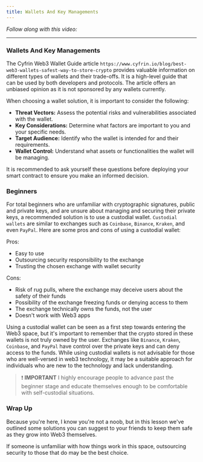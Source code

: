```yaml
---
title: Wallets And Key Managements
---
```


_Follow along with this video:_

---

### Wallets And Key Managements

The Cyfrin Web3 Wallet Guide article `https://www.cyfrin.io/blog/best-web3-wallets-safest-way-to-store-crypto` provides valuable information on different types of wallets and their trade-offs. It is a high-level guide that can be used by both developers and protocols. The article offers an unbiased opinion as it is not sponsored by any wallets currently.

When choosing a wallet solution, it is important to consider the following:

- **Threat Vectors:** Assess the potential risks and vulnerabilities associated with the wallet.
- **Key Considerations:** Determine what factors are important to you and your specific needs.
- **Target Audience:** Identify who the wallet is intended for and their requirements.
- **Wallet Control:** Understand what assets or functionalities the wallet will be managing.

It is recommended to ask yourself these questions before deploying your smart contract to ensure you make an informed decision.

### Beginners

For total beginners who are unfamiliar with cryptographic signatures, public and private keys, and are unsure about managing and securing their private keys, a recommended solution is to use a custodial wallet. `Custodial wallets` are similar to exchanges such as `Coinbase`, `Binance`, `Kraken`, and even `PayPal`. Here are some pros and cons of using a custodial wallet:

Pros:

- Easy to use
- Outsourcing security responsibility to the exchange
- Trusting the chosen exchange with wallet security

Cons:

- Risk of rug pulls, where the exchange may deceive users about the safety of their funds
- Possibility of the exchange freezing funds or denying access to them
- The exchange technically owns the funds, not the user
- Doesn't work with Web3 apps

Using a custodial wallet can be seen as a first step towards entering the Web3 space, but it's important to remember that the crypto stored in these wallets is not truly owned by the user. Exchanges like `Binance`, `Kraken`, `Coinbase`, and `PayPal` have control over the private keys and can deny access to the funds. While using custodial wallets is not advisable for those who are well-versed in web3 technology, it may be a suitable approach for individuals who are new to the technology and lack understanding.

> ❗ **IMPORTANT**
> I highly encourage people to advance past the beginner stage and educate themselves enough to be comfortable with self-custodial situations.

### Wrap Up

Because you're here, I know you're not a noob, but in this lesson we've outlined some solutions you can suggest to your friends to keep them safe as they grow into Web3 themselves.

If someone is unfamiliar with how things work in this space, outsourcing security to those that do may be the best choice.
